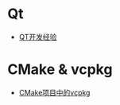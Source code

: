 # Qt
* [QT开发经验](https://github.com/feiyangqingyun/qtkaifajingyan/blob/master/README.md)

# CMake & vcpkg
* [CMake项目中的vcpkg](https://learn.microsoft.com/zh-cn/vcpkg/users/buildsystems/cmake-integration)
